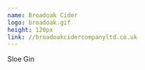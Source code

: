 ```yaml
---
name: Broadoak Cider
logo: broadoak.gif
height: 120px
link: //broadoakcidercompanyltd.co.uk
---
```

<ul style="list-style-type:none; margin:0; padding:0;">
  <li>Sloe Gin</li>
</ul>

